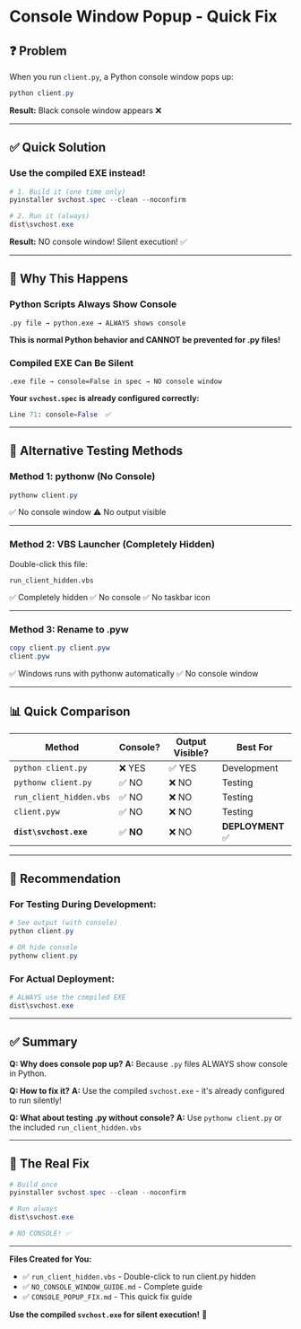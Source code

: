 # Console Window Popup - Quick Fix

## ❓ Problem

When you run `client.py`, a Python console window pops up:

```powershell
python client.py
```

**Result:** Black console window appears ❌

---

## ✅ Quick Solution

### **Use the compiled EXE instead!**

```powershell
# 1. Build it (one time only)
pyinstaller svchost.spec --clean --noconfirm

# 2. Run it (always)
dist\svchost.exe
```

**Result:** NO console window! Silent execution! ✅

---

## 🎯 Why This Happens

### Python Scripts Always Show Console

```
.py file → python.exe → ALWAYS shows console
```

**This is normal Python behavior and CANNOT be prevented for .py files!**

### Compiled EXE Can Be Silent

```
.exe file → console=False in spec → NO console window
```

**Your `svchost.spec` is already configured correctly:**
```python
Line 71: console=False  ✅
```

---

## 🚀 Alternative Testing Methods

### Method 1: pythonw (No Console)

```powershell
pythonw client.py
```
✅ No console window
⚠️ No output visible

---

### Method 2: VBS Launcher (Completely Hidden)

Double-click this file:
```
run_client_hidden.vbs
```
✅ Completely hidden
✅ No console
✅ No taskbar icon

---

### Method 3: Rename to .pyw

```powershell
copy client.py client.pyw
client.pyw
```
✅ Windows runs with pythonw automatically
✅ No console window

---

## 📊 Quick Comparison

| Method | Console? | Output Visible? | Best For |
|--------|----------|-----------------|----------|
| `python client.py` | ❌ YES | ✅ YES | Development |
| `pythonw client.py` | ✅ NO | ❌ NO | Testing |
| `run_client_hidden.vbs` | ✅ NO | ❌ NO | Testing |
| `client.pyw` | ✅ NO | ❌ NO | Testing |
| **`dist\svchost.exe`** | ✅ **NO** | ❌ NO | **DEPLOYMENT** ✅ |

---

## 🎯 Recommendation

### For Testing During Development:
```powershell
# See output (with console)
python client.py

# OR hide console
pythonw client.py
```

### For Actual Deployment:
```powershell
# ALWAYS use the compiled EXE
dist\svchost.exe
```

---

## ✅ Summary

**Q: Why does console pop up?**
**A:** Because `.py` files ALWAYS show console in Python.

**Q: How to fix it?**
**A:** Use the compiled `svchost.exe` - it's already configured to run silently!

**Q: What about testing .py without console?**
**A:** Use `pythonw client.py` or the included `run_client_hidden.vbs`

---

## 🎉 The Real Fix

```powershell
# Build once
pyinstaller svchost.spec --clean --noconfirm

# Run always
dist\svchost.exe

# NO CONSOLE! ✅
```

---

**Files Created for You:**
- ✅ `run_client_hidden.vbs` - Double-click to run client.py hidden
- ✅ `NO_CONSOLE_WINDOW_GUIDE.md` - Complete guide
- ✅ `CONSOLE_POPUP_FIX.md` - This quick fix guide

**Use the compiled `svchost.exe` for silent execution!** 🚀
